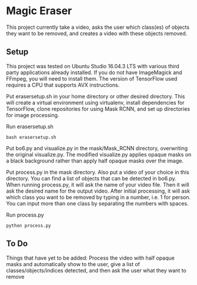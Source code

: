 # Magic Eraser

This project currently take a video, asks the user which class(es) of objects they want to be removed, and creates a video with these objects removed.

## Setup

This project was tested on Ubuntu Studio 16.04.3 LTS with various third party applications already installed. If you do not have ImageMagick and FFmpeg, you will need to install them. The version of TensorFlow used requires a CPU that supports AVX instructions.

Put erasersetup.sh in your home directory or other desired directory. This will create a virtual environment using virtualenv, install dependencies for TensorFlow, clone repositories for using Mask RCNN, and set up directories for image processing.

Run erasersetup.sh
```
bash erasersetup.sh
```

Put bo6.py and visualize.py in the mask/Mask_RCNN directory, overwriting the original visualize.py. The modified visualize.py applies opaque masks on a black background rather than apply half opaque masks over the image.

Put process.py in the mask directory. Also put a video of your choice in this directory. You can find a list of objects that can be detected in bo6.py. When running process.py, it will ask the name of your video file. Then it will ask the desired name for the output video. After initial processing, it will ask which class you want to be removed by typing in a number, i.e. 1 for person. You can input more than one class by separating the numbers with spaces.

Run process.py
```
python process.py
```

## To Do

Things that have yet to be added:
Process the video with half opaque masks and automatically show to the user, give a list of classes/objects/indices detected, and then ask the user what they want to remove
